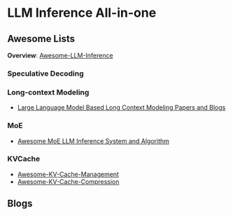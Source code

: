 # LLM Inference All-in-one

## Awesome Lists

**Overview**: [Awesome-LLM-Inference](https://github.com/DefTruth/Awesome-LLM-Inference)

### Speculative Decoding

### Long-context Modeling

- [Large Language Model Based Long Context Modeling Papers and Blogs](https://github.com/Xnhyacinth/Awesome-LLM-Long-Context-Modeling)

### MoE

- [Awesome MoE LLM Inference System and Algorithm](https://github.com/MoE-Inf/awesome-moe-inference/)

### KVCache

- [Awesome-KV-Cache-Management](https://github.com/TreeAI-Lab/Awesome-KV-Cache-Management)
- [Awesome-KV-Cache-Compression](https://github.com/October2001/Awesome-KV-Cache-Compression)

## Blogs
